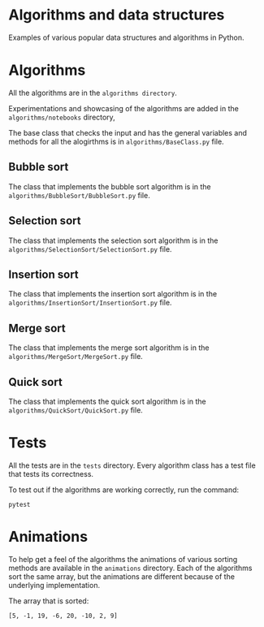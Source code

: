 # Algorithms and data structures

Examples of various popular data structures and algorithms in Python. 

# Algorithms 

All the algorithms are in the `algorithms directory`. 

Experimentations and showcasing of the algorithms are added in the `algorithms/notebooks` directory,

The base class that checks the input and has the general variables and methods for all the alogirthms is in `algorithms/BaseClass.py` file. 

## Bubble sort 

The class that implements the bubble sort algorithm is in the `algorithms/BubbleSort/BubbleSort.py` file.

## Selection sort 

The class that implements the selection sort algorithm is in the `algorithms/SelectionSort/SelectionSort.py` file.

## Insertion sort 

The class that implements the insertion sort algorithm is in the `algorithms/InsertionSort/InsertionSort.py` file.

## Merge sort

The class that implements the merge sort algorithm is in the `algorithms/MergeSort/MergeSort.py` file.

## Quick sort 

The class that implements the quick sort algorithm is in the `algorithms/QuickSort/QuickSort.py` file.

# Tests 

All the tests are in the `tests` directory. Every algorithm class has a test file that tests its correctness.

To test out if the algorithms are working correctly, run the command:

```
pytest
```

# Animations 

To help get a feel of the algorithms the animations of various sorting methods are available in the `animations` directory. Each of the algorithms sort the same array, but the animations are different because of the underlying implementation.

The array that is sorted: 

```
[5, -1, 19, -6, 20, -10, 2, 9]
```